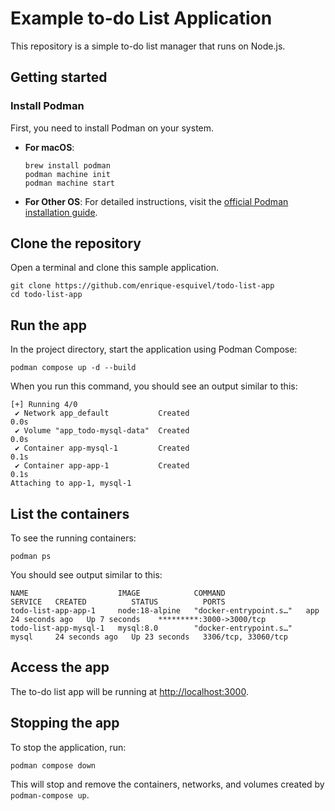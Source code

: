 # Example to-do List Application

This repository is a simple to-do list manager that runs on Node.js.

## Getting started

### Install Podman

First, you need to install Podman on your system. 

- **For macOS**: 
  ```
  brew install podman
  podman machine init
  podman machine start
  ```

- **For Other OS**:
For detailed instructions, visit the [official Podman installation guide](https://podman.io/docs/installation).

## Clone the repository

Open a terminal and clone this sample application.

```
git clone https://github.com/enrique-esquivel/todo-list-app
cd todo-list-app
```

## Run the app

In the project directory, start the application using Podman Compose:

```
podman compose up -d --build
```

When you run this command, you should see an output similar to this:

```
[+] Running 4/0
 ✔ Network app_default           Created                                                   0.0s 
 ✔ Volume "app_todo-mysql-data"  Created                                                   0.0s 
 ✔ Container app-mysql-1         Created                                                   0.1s 
 ✔ Container app-app-1           Created                                                   0.1s 
Attaching to app-1, mysql-1
```

## List the containers

To see the running containers:

```
podman ps
```

You should see output similar to this:

```
NAME                    IMAGE            COMMAND                  SERVICE   CREATED          STATUS          PORTS
todo-list-app-app-1     node:18-alpine   "docker-entrypoint.s…"   app       24 seconds ago   Up 7 seconds    *********:3000->3000/tcp
todo-list-app-mysql-1   mysql:8.0        "docker-entrypoint.s…"   mysql     24 seconds ago   Up 23 seconds   3306/tcp, 33060/tcp
```

## Access the app

The to-do list app will be running at [http://localhost:3000](http://localhost:3000).

## Stopping the app

To stop the application, run:

```
podman compose down
```

This will stop and remove the containers, networks, and volumes created by `podman-compose up`.
```
